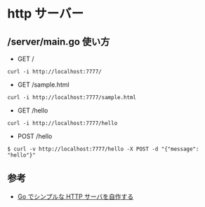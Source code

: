 # http サーバー

## /server/main.go 使い方

- GET /

```
curl -i http://localhost:7777/
```

- GET /sample.html

```
curl -i http://localhost:7777/sample.html
```

- GET /hello

```
curl -i http://localhost:7777/hello
```

- POST /hello

```
$ curl -v http://localhost:7777/hello -X POST -d "{"message": "hello"}"
```

## 参考

- [Go でシンプルな HTTP サーバを自作する](https://qiita.com/tutuz/items/ab1fd3c0ee6fa01e08b6#%E3%82%AF%E3%83%A9%E3%82%A4%E3%82%A2%E3%83%B3%E3%83%88%E3%81%8B%E3%82%89%E3%81%AE%E6%8E%A5%E7%B6%9A%E3%82%92%E5%BE%85%E3%81%A1%E5%8F%97%E3%81%91%E3%82%8B)
